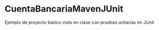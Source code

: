 # CuentaBancariaMavenJUnit
Ejemplo de proyecto básico visto en clase con pruebas unitarias en JUnit
